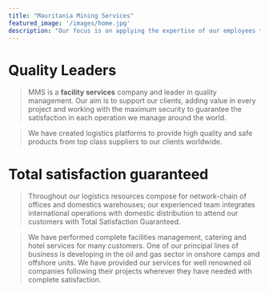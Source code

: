 ```yaml
---
title: "Mauritania Mining Services"
featured_image: '/images/home.jpg'
description: "Our focus is on applying the expertise of our employees to attractive projects while pledging to deliver leading technology and overriding commitment to safe practices."
---
```

# Quality Leaders

> MMS is a **facility services** company and leader in quality management. Our aim is to support our clients, adding value in every project and working with the maximum security to guarantee the satisfaction in each operation we manage around the world.

> We have created logistics platforms to provide high quality and safe products from top class suppliers to our clients worldwide.

# Total satisfaction guaranteed

> Throughout our logistics resources compose for network-chain of offices and domestics warehouses; our experienced team integrates international operations with domestic distribution to attend our customers with Total Satisfaction Guaranteed.

> We have performed complete facilities management, catering and hotel services for many customers. One of our principal lines of business is developing in the oil and gas sector in onshore camps and offshore units. We have provided our services for well renowned oil companies following their projects wherever they have needed with complete satisfaction.
